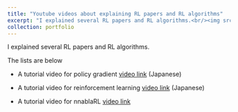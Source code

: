 ```yaml
---
title: "Youtube videos about explaining RL papers and RL algorithms"
excerpt: "I explained several RL papers and RL algorithms.<br/><img src='/images/sergeylevinelecture.png' width=480>"
collection: portfolio
---
```


I explained several RL papers and RL algorithms.

The lists are below

- A tutorial video for policy gradient [video link](https://youtu.be/XGWAa99T9Yw) (Japanese)

- A tutorial video for reinforcement learning [video link](https://youtu.be/jzkgtyqyqkA) (Japanese)

- A tutorial video for nnablaRL [video link](https://youtu.be/fyXMmWKOO8Q)